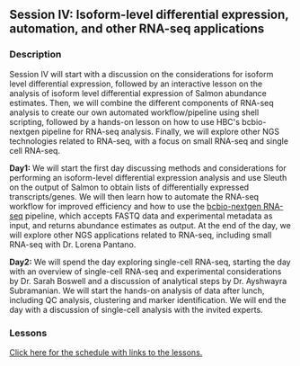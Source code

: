 ## Session IV: Isoform-level differential expression, automation, and other RNA-seq applications

### Description

Session IV will start with a discussion on the considerations for isoform level differential expression, followed by an interactive lesson on the analysis of isoform level differential expression of Salmon abundance estimates. Then, we will combine the different components of RNA-seq analysis to create our own automated workflow/pipeline using shell scripting, followed by a hands-on lesson on how to use HBC's bcbio-nextgen pipeline for RNA-seq analysis. Finally, we will explore other NGS technologies related to RNA-seq, with a focus on small RNA-seq and single cell RNA-seq.

**Day1:** We will start the first day discussing methods and considerations for performing an isoform-level differential expression analysis and use Sleuth on the output of Salmon to obtain lists of differentially expressed transcripts/genes. We will then learn how to automate the RNA-seq workflow for improved efficiency and how to use the [bcbio-nextgen RNA-seq](https://bcbio-nextgen.readthedocs.io/en/latest/index.html) pipeline, which accepts FASTQ data and experimental metadata as input, and returns abundance estimates as output. At the end of the day, we will explore other NGS applications related to RNA-seq, including small RNA-seq with Dr. Lorena Pantano. 

**Day2:** We will spend the day exploring single-cell RNA-seq, starting the day with an overview of single-cell RNA-seq and experimental considerations by Dr. Sarah Boswell and a discussion of analytical steps by Dr. Ayshwayra Subramanian. We will start the hands-on analysis of data after lunch, including QC analysis, clustering and marker identification. We will end the day with a discussion of single-cell analysis with the invited experts.    

### Lessons
[Click here for the schedule with links to the lessons.](schedule)
